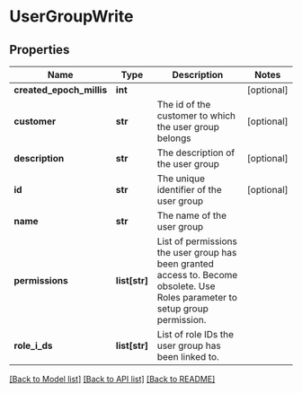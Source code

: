 # UserGroupWrite

## Properties
Name | Type | Description | Notes
------------ | ------------- | ------------- | -------------
**created_epoch_millis** | **int** |  | [optional] 
**customer** | **str** | The id of the customer to which the user group belongs | [optional] 
**description** | **str** | The description of the user group | [optional] 
**id** | **str** | The unique identifier of the user group | [optional] 
**name** | **str** | The name of the user group | 
**permissions** | **list[str]** | List of permissions the user group has been granted access to. Become obsolete. Use Roles parameter to setup group permission. | 
**role_i_ds** | **list[str]** | List of role IDs the user group has been linked to. | 

[[Back to Model list]](../README.md#documentation-for-models) [[Back to API list]](../README.md#documentation-for-api-endpoints) [[Back to README]](../README.md)


